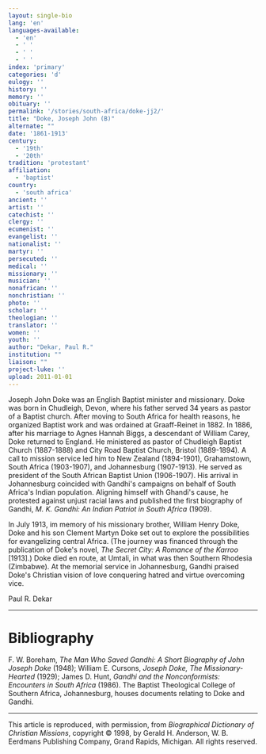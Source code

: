 ```yaml
---
layout: single-bio
lang: 'en'
languages-available:
  - 'en'
  - ' '
  - ' '
  - ' '
index: 'primary'
categories: 'd'
eulogy: ''
history: ''
memory: ''
obituary: ''
permalink: '/stories/south-africa/doke-jj2/'
title: "Doke, Joseph John (B)"
alternate: ""
date: '1861-1913'
century:
  - '19th'
  - '20th'
tradition: 'protestant'
affiliation:
  - 'baptist'
country:
  - 'south africa'
ancient: ''
artist: ''
catechist: ''
clergy: ''
ecumenist: ''
evangelist: ''
nationalist: ''
martyr: ''
persecuted: ''
medical: ''
missionary: ''
musician: ''
nonafrican: ''
nonchristian: ''
photo: ''
scholar: ''
theologian: ''
translator: ''
women: ''
youth: ''
author: "Dekar, Paul R."
institution: ""
liaison: ""
project-luke: ''
upload: 2011-01-01
---
```




Joseph John Doke was an English Baptist minister and missionary. Doke was born in Chudleigh, Devon, where his father served 34 years as pastor of a Baptist church. After moving to South Africa for health reasons, he organized Baptist work and was ordained at Graaff-Reinet in 1882. In 1886, after his marriage to Agnes Hannah Biggs, a descendant of William Carey, Doke returned to England. He ministered as pastor of Chudleigh Baptist Church (1887-1888) and City Road Baptist Church, Bristol (1889-1894). A call to mission service led him to New Zealand (1894-1901), Grahamstown, South Africa (1903-1907), and Johannesburg (1907-1913). He served as president of the South African Baptist Union (1906-1907). His arrival in Johannesburg coincided with Gandhi's campaigns on behalf of South Africa's Indian population. Aligning himself with Ghandi's cause, he protested against unjust racial laws and published the first biography of Gandhi, *M. K. Gandhi: An Indian Patriot in South Africa* (1909).

In July 1913, im memory of his missionary brother, William Henry Doke, Doke and his son Clement Martyn Doke set out to explore the possibilities for evangelizing central Africa. (The journey was financed through the publication of Doke's novel, *The Secret City: A Romance of the Karroo* [1913].) Doke died en route, at Umtali, in what was then Southern Rhodesia (Zimbabwe). At the memorial service in Johannesburg, Gandhi praised Doke's Christian vision of love conquering hatred and virtue overcoming vice.

Paul R. Dekar

---

# Bibliography

F. W. Boreham, *The Man Who Saved Gandhi: A Short Biography of John Joseph Doke* (1948); William E. Cursons, *Joseph Doke, The Missionary-Hearted* (1929); James D. Hunt, *Gandhi and the Nonconformists: Encounters in South Africa* (1986). The Baptist Theological College of Southern Africa, Johannesburg, houses documents relating to Doke and Gandhi.

---

This article is reproduced, with permission, from *Biographical Dictionary of Christian Missions*, copyright © 1998, by Gerald H. Anderson, W. B. Eerdmans Publishing Company, Grand Rapids, Michigan. All rights reserved.